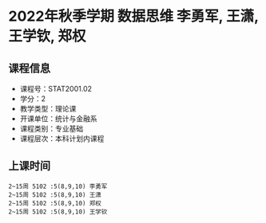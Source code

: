 # 2022年秋季学期 数据思维 李勇军, 王潇, 王学钦, 郑权






## 课程信息

- 课程号：STAT2001.02
- 学分：2
- 教学类型：理论课
- 开课单位：统计与金融系
- 课程类别：专业基础
- 课程层次：本科计划内课程

## 上课时间

```
2~15周 5102 :5(8,9,10) 李勇军
2~15周 5102 :5(8,9,10) 王潇
2~15周 5102 :5(8,9,10) 郑权
2~15周 5102 :5(8,9,10) 王学钦
```

